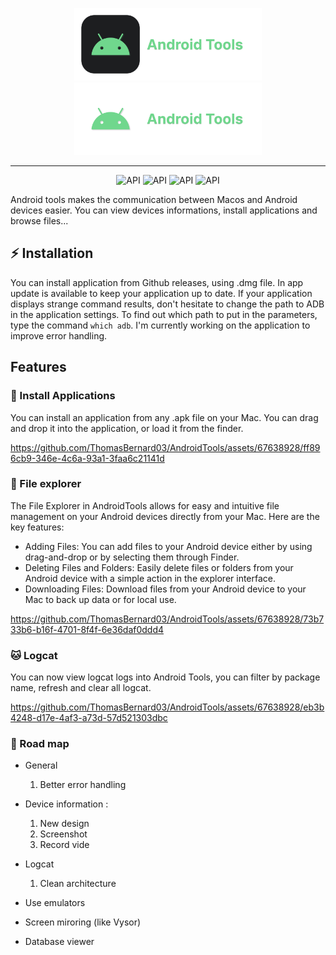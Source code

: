 <p align="center">
  <img width="300" alt="Android tools logo" src= "./Documentation/light-banner.png#gh-light-mode-only"/>
  <img width="300" alt="Android tools logo" src= "./Documentation/dark-banner.png#gh-dark-mode-only"/>
</p>

---
<p align="center">
   <img alt="API" src="https://github.com/ThomasBernard03/AndroidTools/actions/workflows/main.yml/badge.svg?branch=main"/>
  <img alt="API" src="https://img.shields.io/badge/language-swift-orange"/>
  <img alt="API" src="https://img.shields.io/badge/UI%20framework-SwiftUI-orange"/> 
  <img alt="API" src="https://img.shields.io/badge/plateform-Macos-blue"/> 
</p>


Android tools makes the communication between Macos and Android devices easier. You can view devices informations, install applications and browse files...

## ⚡️ Installation

You can install application from Github releases, using .dmg file. In app update is available to keep your application up to date.
If your application displays strange command results, don't hesitate to change the path to ADB in the application settings. To find out which path to put in the parameters, type the command `which adb`. I'm currently working on the application to improve error handling.

## Features

### 💾 Install Applications 

You can install an application from any .apk file on your Mac. You can drag and drop it into the application, or load it from the finder.

https://github.com/ThomasBernard03/AndroidTools/assets/67638928/ff896cb9-346e-4c6a-93a1-3faa6c21141d

### 📁 File explorer

The File Explorer in AndroidTools allows for easy and intuitive file management on your Android devices directly from your Mac. Here are the key features:

- Adding Files: You can add files to your Android device either by using drag-and-drop or by selecting them through Finder.
- Deleting Files and Folders: Easily delete files or folders from your Android device with a simple action in the explorer interface.
- Downloading Files: Download files from your Android device to your Mac to back up data or for local use.


https://github.com/ThomasBernard03/AndroidTools/assets/67638928/73b733b6-b16f-4701-8f4f-6e36daf0ddd4


### 🐱 Logcat

You can now view logcat logs into Android Tools, you can filter by package name, refresh and clear all logcat.

https://github.com/ThomasBernard03/AndroidTools/assets/67638928/eb3b4248-d17e-4af3-a73d-57d521303dbc


### 🚀 Road map

- General
  1. Better error handling
  
- Device information :
  1. New design
  2. Screenshot
  3. Record vide
  
- Logcat
  1. Clean architecture

- Use emulators
- Screen miroring (like Vysor)
- Database viewer
